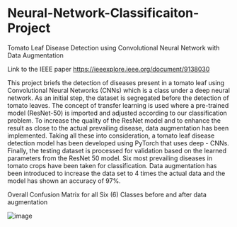 # Neural-Network-Classificaiton-Project
Tomato Leaf Disease Detection using Convolutional Neural Network with Data Augmentation

Link to the IEEE paper 
https://ieeexplore.ieee.org/document/9138030


This project briefs the detection of diseases present in a tomato leaf using Convolutional Neural Networks (CNNs) which is a class under a deep neural network. As an initial step, the dataset is segregated before the detection of tomato leaves. The concept of transfer learning is used where a pre-trained model (ResNet-50) is imported and adjusted according to our classification problem. To increase the quality of the ResNet model and to enhance the result as close to the actual prevailing disease, data augmentation has been implemented. Taking all these into consideration, a tomato leaf disease detection model has been developed using PyTorch that uses deep - CNNs. Finally, the testing dataset is processed for validation based on the learned parameters from the ResNet 50 model. Six most prevailing diseases in tomato crops have been taken for classification. Data augmentation has been introduced to increase the data set to 4 times the actual data and the model has shown an accuracy of 97%.

Overall Confusion Matrix for all Six (6) Classes before and after data augmentation

![image](https://github.com/user-attachments/assets/3336e461-dfe0-45ed-a40f-02b44e675fa6)
